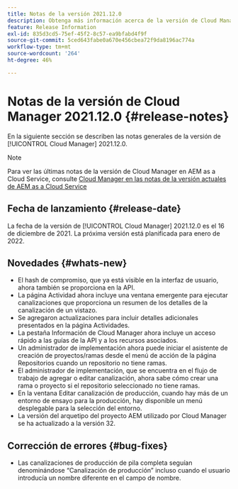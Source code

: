 ```yaml
---
title: Notas de la versión 2021.12.0
description: Obtenga más información acerca de la versión de Cloud Manager 2021.12.0.
feature: Release Information
exl-id: 835d3cd5-75ef-45f2-8c57-ea9bfabd4f9f
source-git-commit: 5ced643fabe0a670e456cbea72f9da8196ac774a
workflow-type: tm+mt
source-wordcount: '264'
ht-degree: 46%

---
```


# Notas de la versión de Cloud Manager 2021.12.0 {#release-notes}

En la siguiente sección se describen las notas generales de la versión de [!UICONTROL Cloud Manager] 2021.12.0.

>[!NOTE]
>
>Para ver las últimas notas de la versión de Cloud Manager en AEM as a Cloud Service, consulte [Cloud Manager en las notas de la versión actuales de AEM as a Cloud Service](https://experienceleague.adobe.com/en/docs/experience-manager-cloud-service/content/release-notes/cloud-manager/current)

## Fecha de lanzamiento {#release-date}

La fecha de la versión de [!UICONTROL Cloud Manager] 2021.12.0 es el 16 de diciembre de 2021. La próxima versión está planificada para enero de 2022.

## Novedades {#whats-new}

* El hash de compromiso, que ya está visible en la interfaz de usuario, ahora también se proporciona en la API.
* La página Actividad ahora incluye una ventana emergente para ejecutar canalizaciones que proporciona un resumen de los detalles de la canalización de un vistazo.
* Se agregaron actualizaciones para incluir detalles adicionales presentados en la página Actividades.
* La pestaña Información de Cloud Manager ahora incluye un acceso rápido a las guías de la API y a los recursos asociados.
* Un administrador de implementación ahora puede iniciar el asistente de creación de proyectos/ramas desde el menú de acción de la página Repositorios cuando un repositorio no tiene ramas.
* El administrador de implementación, que se encuentra en el flujo de trabajo de agregar o editar canalización, ahora sabe cómo crear una rama o proyecto si el repositorio seleccionado no tiene ramas.
* En la ventana Editar canalización de producción, cuando hay más de un entorno de ensayo para la producción, hay disponible un menú desplegable para la selección del entorno.
* La versión del arquetipo del proyecto AEM utilizado por Cloud Manager se ha actualizado a la versión 32.

## Corrección de errores {#bug-fixes}

* Las canalizaciones de producción de pila completa seguían denominándose “Canalización de producción” incluso cuando el usuario introducía un nombre diferente en el campo de nombre.
